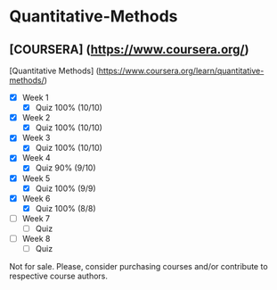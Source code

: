 # Quantitative-Methods

## [COURSERA] (https://www.coursera.org/)
[Quantitative Methods] (https://www.coursera.org/learn/quantitative-methods/)

- [x] Week 1
  - [x] Quiz 100% (10/10)
- [x] Week 2
  - [x] Quiz 100% (10/10)
- [x] Week 3
  - [x] Quiz 100% (10/10)
- [x] Week 4
  - [x] Quiz 90% (9/10)
- [x] Week 5
  - [x] Quiz 100% (9/9)
- [x] Week 6
  - [x] Quiz 100% (8/8)
- [ ] Week 7
  - [ ] Quiz
- [ ] Week 8
  - [ ] Quiz

Not for sale. Please, consider purchasing courses and/or contribute to respective course authors.
